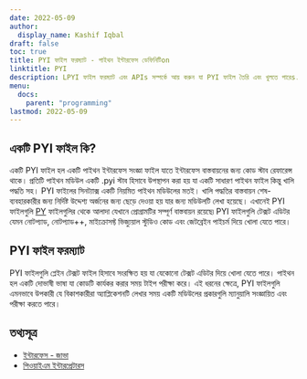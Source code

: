 ```yaml
---
date: 2022-05-09
author:
  display_name: Kashif Iqbal
draft: false
toc: true
title: PYI ফাইল ফরম্যাট - পাইথন ইন্টারফেস ডেফিনিটিon
linktitle: PYI
description: LPYI ফাইল ফরম্যাট এবং APIs সম্পর্কে আয় করুন যা PYI ফাইল তৈরি এবং খুলতে পারেs.
menu:
  docs:
    parent: "programming"
lastmod: 2022-05-09
---
```


## একটি PYI ফাইল কি?

একটি PYI ফাইল হল একটি পাইথন ইন্টারফেস সংজ্ঞা ফাইল যাতে ইন্টারফেস বাস্তবায়নের জন্য কোড স্টাব রেফারেন্স থাকে। প্রতিটি পাইথন মডিউল একটি .pyi স্টাব হিসাবে উপস্থাপন করা হয় যা একটি সাধারণ পাইথন ফাইল কিন্তু খালি পদ্ধতি সহ। PYI ফাইলের সিনট্যাক্স একটি নিয়মিত পাইথন মডিউলের মতই। খালি পদ্ধতির বাস্তবায়ন শেষ-ব্যবহারকারীর জন্য নির্দিষ্ট উদ্দেশ্য অর্জনের জন্য ছেড়ে দেওয়া হয় যার জন্য মডিউলটি লেখা হয়েছে। এখানেই PYI ফাইলগুলি [PY](/programming/py/) ফাইলগুলির থেকে আলাদা যেখানে প্রোগ্রামটির সম্পূর্ণ বাস্তবায়ন রয়েছে৷ PYI ফাইলগুলি টেক্সট এডিটর যেমন নোটপ্যাড, নোটপ্যাড++, মাইক্রোসফ্ট ভিজ্যুয়াল স্টুডিও কোড এবং জেটব্রেইন পাইচর্ম দিয়ে খোলা যেতে পারে।

## PYI ফাইল ফরম্যাট

PYI ফাইলগুলি প্লেইন টেক্সট ফাইল হিসাবে সংরক্ষিত হয় যা যেকোনো টেক্সট এডিটর দিয়ে খোলা যেতে পারে। পাইথন হল একটি দোভাষী ভাষা যা কোডটি কার্যকর করার সময় টাইপ পরীক্ষা করে। এই ধরনের ক্ষেত্রে, PYI ফাইলগুলি এমনভাবে উপকারী যে বিকাশকারীরা অ্যাপ্লিকেশনটি লেখার সময় একটি মডিউলের প্রকারগুলি ম্যানুয়ালি সংজ্ঞায়িত এবং পরীক্ষা করতে পারে।

## তথ্যসূত্র ##

 * [ইন্টারফেস - জাভা](https://en.wikipedia.org/wiki/Interface_(Java))
 * [পিওয়াইএম ইন্টারপ্রেটারস](https://github.com/interpreters/pym)

